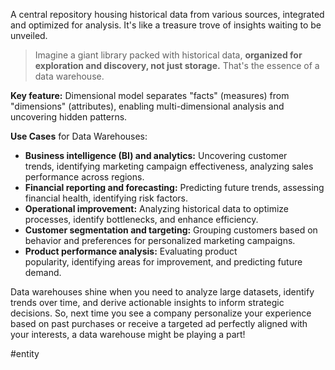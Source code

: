 A central repository housing historical data from various sources, integrated and optimized for analysis. It's like a treasure trove of insights waiting to be unveiled.

> Imagine a giant library packed with historical data, **organized for exploration and discovery, not just storage.** That's the essence of a data warehouse.

**Key feature:** Dimensional model separates "facts" (measures) from "dimensions" (attributes), enabling multi-dimensional analysis and uncovering hidden patterns.

**Use Cases** for Data Warehouses:

- **Business intelligence (BI) and analytics:** Uncovering customer trends, identifying marketing campaign effectiveness, analyzing sales performance across regions.
- **Financial reporting and forecasting:** Predicting future trends, assessing financial health, identifying risk factors.
- **Operational improvement:** Analyzing historical data to optimize processes, identify bottlenecks, and enhance efficiency.
- **Customer segmentation and targeting:** Grouping customers based on behavior and preferences for personalized marketing campaigns.
- **Product performance analysis:** Evaluating product popularity, identifying areas for improvement, and predicting future demand.

Data warehouses shine when you need to analyze large datasets, identify trends over time, and derive actionable insights to inform strategic decisions. So, next time you see a company personalize your experience based on past purchases or receive a targeted ad perfectly aligned with your interests, a data warehouse might be playing a part!

#entity
